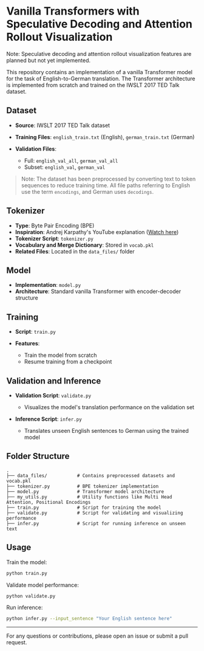 # Vanilla Transformers with Speculative Decoding and Attention Rollout Visualization

Note: Speculative decoding and attention rollout visualization features are planned but not yet implemented.

This repository contains an implementation of a vanilla Transformer model for the task of English-to-German translation. The Transformer architecture is implemented from scratch and trained on the IWSLT 2017 TED Talk dataset.

## Dataset

* **Source**: IWSLT 2017 TED Talk dataset
* **Training Files**: `english_train.txt` (English), `german_train.txt` (German)
* **Validation Files**:

  * Full: `english_val_all`, `german_val_all`
  * Subset: `english_val`, `german_val`

> Note: The dataset has been preprocessed by converting text to token sequences to reduce training time. All file paths referring to English use the term `encodings`, and German uses `decodings`.

## Tokenizer

* **Type**: Byte Pair Encoding (BPE)
* **Inspiration**: Andrej Karpathy's YouTube explanation ([Watch here](https://www.youtube.com/watch?v=zduSFxRajkE))
* **Tokenizer Script**: `tokenizer.py`
* **Vocabulary and Merge Dictionary**: Stored in `vocab.pkl`
* **Related Files**: Located in the `data_files/` folder

## Model

* **Implementation**: `model.py`
* **Architecture**: Standard vanilla Transformer with encoder-decoder structure

## Training

* **Script**: `train.py`
* **Features**:

  * Train the model from scratch
  * Resume training from a checkpoint

## Validation and Inference

* **Validation Script**: `validate.py`

  * Visualizes the model's translation performance on the validation set

* **Inference Script**: `infer.py`

  * Translates unseen English sentences to German using the trained model

## Folder Structure

```
.
├── data_files/           # Contains preprocessed datasets and vocab.pkl
├── tokenizer.py          # BPE tokenizer implementation
├── model.py              # Transformer model architecture
├── my_utils.py           # Utility functions like Multi Head Attention, Positional Encodings
├── train.py              # Script for training the model
├── validate.py           # Script for validating and visualizing performance
├── infer.py              # Script for running inference on unseen text
```

## Usage

Train the model:

```bash
python train.py
```

Validate model performance:

```bash
python validate.py
```

Run inference:

```bash
python infer.py --input_sentence "Your English sentence here"
```

---

For any questions or contributions, please open an issue or submit a pull request.
